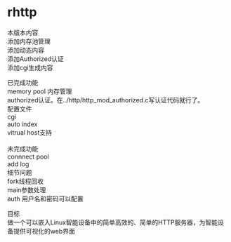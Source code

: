 rhttp
==================
本版本内容<br>
添加内存池管理<br>
添加动态内容<br>
添加Authorized认证<br>
添加cgi生成内容<br>

已完成功能<br>
memory pool 内存管理<br>
authorized认证。在../http/http_mod_authorized.c写认证代码就行了。<br>
配置文件<br>
cgi<br>
auto index<br>
vitrual host支持<br>
<br>
未完成功能<br>
connnect pool<br>
add log 
<br>
细节问题<br>
fork线程回收<br>
main参数处理<br>
auth 用户名和密码可以配置

目标<br>
做一个可以嵌入Linux智能设备中的简单高效的、简单的HTTP服务器，为智能设备提供可视化的web界面

